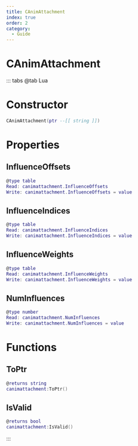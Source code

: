 ```yaml
---
title: CAnimAttachment
index: true
order: 2
category:
  - Guide
---
```


# CAnimAttachment

::: tabs
@tab Lua
# Constructor
```lua
CAnimAttachment(ptr --[[ string ]])
```
# Properties
## InfluenceOffsets 
```lua
@type table
Read: canimattachment.InfluenceOffsets
Write: canimattachment.InfluenceOffsets = value
```
## InfluenceIndices 
```lua
@type table
Read: canimattachment.InfluenceIndices
Write: canimattachment.InfluenceIndices = value
```
## InfluenceWeights 
```lua
@type table
Read: canimattachment.InfluenceWeights
Write: canimattachment.InfluenceWeights = value
```
## NumInfluences 
```lua
@type number
Read: canimattachment.NumInfluences
Write: canimattachment.NumInfluences = value
```
# Functions
## ToPtr
```lua
@returns string
canimattachment:ToPtr()
```
## IsValid
```lua
@returns bool
canimattachment:IsValid()
```

:::